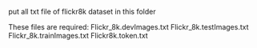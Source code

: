 put all txt file of flickr8k dataset in this folder

These files are required:
Flickr_8k.devImages.txt
Flickr_8k.testImages.txt
Flickr_8k.trainImages.txt
Flickr8k.token.txt
